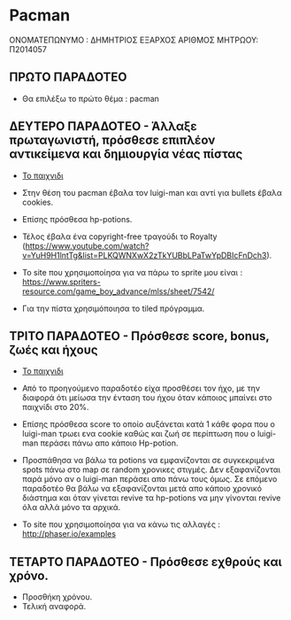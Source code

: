 # Pacman

ΟΝΟΜΑΤΕΠΩΝΥΜΟ : ΔΗΜΗΤΡΙΟΣ ΕΞΑΡΧΟΣ
ΑΡΙΘΜΟΣ ΜΗΤΡΩΟΥ: Π2014057

## ΠΡΩΤΟ ΠΑΡΑΔΟΤΕΟ

- Θα επιλέξω το πρώτο θέμα : pacman

## ΔΕΥΤΕΡΟ ΠΑΡΑΔΟΤΕΟ - Άλλαξε πρωταγωνιστή, πρόσθεσε επιπλέον αντικείμενα και δημιουργία νέας πίστας


 - <a href ="https://dimitriosex.github.io/pacman/pacman.html">Το παιχνιδι</a>

- Στην θέση του pacman έβαλα τον luigi-man και αντί για bullets έβαλα cookies. 
- Επίσης πρόσθεσα hp-potions. 
- Τέλος έβαλα ένα copyright-free τραγούδι το Royalty (https://www.youtube.com/watch?v=YuH9H1lntTg&list=PLKQWNXwX2zTkYUBbLPaTwYpDBIcFnDch3). 
- Το site που χρησιμοποίησα για να πάρω το sprite μου είναι : https://www.spriters-resource.com/game_boy_advance/mlss/sheet/7542/ 
- Για την πίστα χρησιμόποιησα το tiled πρόγραμμα.

##  ΤΡΙΤΟ ΠΑΡΑΔΟΤΕΟ - Πρόσθεσε score, bonus, ζωές και ήχους

- <a href ="https://dimitriosex.github.io/pacman/pacman.html">Το παιχνιδι</a>

- Από το προηγούμενο παραδοτέο είχα προσθέσει τον ήχο, με την διαφορά ότι μείωσα την ένταση του ήχου όταν κάποιος μπαίνει στο παιχνίδι στο 20%. 
- Επίσης πρόσθεσα score το οποίο αυξάνεται κατά 1 κάθε φορα που ο luigi-man τρωει ενα cookie καθώς και ζωή σε περίπτωση που o luigi-man περάσει πάνω απο κάποιο Hp-potion. 
- Προσπάθησα να βάλω τα potions να εμφανίζονται σε συγκεκριμένα spots πάνω στο map σε random χρονικες στιγμές. Δεν εξαφανίζονται παρά μόνο αν ο luigi-man περάσει απο πάνω τους όμως. Σε επόμενο παραδοτέο θα βάλω να εξαφανίζονται μετά απο κάποιο χρονικό διάστημα και όταν γίνεται revive τα hp-potions να μην γίνονται revive όλα αλλά μόνο τα αρχικά. 
- Το site που χρησιμοποίησα για να κάνω τις αλλαγές : http://phaser.io/examples



## ΤΕΤΑΡΤΟ ΠΑΡΑΔΟΤΕΟ - Πρόσθεσε εχθρούς και χρόνο.
- Προσθήκη χρόνου.
- Τελική αναφορά.


